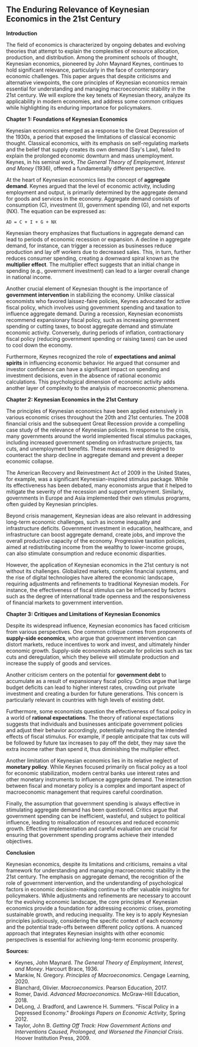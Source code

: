 ## The Enduring Relevance of Keynesian Economics in the 21st Century

**Introduction**

The field of economics is characterized by ongoing debates and evolving theories that attempt to explain the complexities of resource allocation, production, and distribution. Among the prominent schools of thought, Keynesian economics, pioneered by John Maynard Keynes, continues to hold significant relevance, particularly in the face of contemporary economic challenges. This paper argues that despite criticisms and alternative viewpoints, the core principles of Keynesian economics remain essential for understanding and managing macroeconomic stability in the 21st century. We will explore the key tenets of Keynesian theory, analyze its applicability in modern economies, and address some common critiques while highlighting its enduring importance for policymakers.

**Chapter 1: Foundations of Keynesian Economics**

Keynesian economics emerged as a response to the Great Depression of the 1930s, a period that exposed the limitations of classical economic thought. Classical economics, with its emphasis on self-regulating markets and the belief that supply creates its own demand (Say's Law), failed to explain the prolonged economic downturn and mass unemployment. Keynes, in his seminal work, *The General Theory of Employment, Interest and Money* (1936), offered a fundamentally different perspective.

At the heart of Keynesian economics lies the concept of **aggregate demand**. Keynes argued that the level of economic activity, including employment and output, is primarily determined by the aggregate demand for goods and services in the economy. Aggregate demand consists of consumption (C), investment (I), government spending (G), and net exports (NX).  The equation can be expressed as:

```
AD = C + I + G + NX
```

Keynesian theory emphasizes that fluctuations in aggregate demand can lead to periods of economic recession or expansion.  A decline in aggregate demand, for instance, can trigger a recession as businesses reduce production and lay off workers due to decreased sales.  This, in turn, further reduces consumer spending, creating a downward spiral known as the **multiplier effect**. The multiplier effect suggests that an initial change in spending (e.g., government investment) can lead to a larger overall change in national income.

Another crucial element of Keynesian thought is the importance of **government intervention** in stabilizing the economy.  Unlike classical economists who favored laissez-faire policies, Keynes advocated for active fiscal policy, which involves using government spending and taxation to influence aggregate demand.  During a recession, Keynesian economists recommend expansionary fiscal policy, such as increasing government spending or cutting taxes, to boost aggregate demand and stimulate economic activity. Conversely, during periods of inflation, contractionary fiscal policy (reducing government spending or raising taxes) can be used to cool down the economy.

Furthermore, Keynes recognized the role of **expectations and animal spirits** in influencing economic behavior.  He argued that consumer and investor confidence can have a significant impact on spending and investment decisions, even in the absence of rational economic calculations.  This psychological dimension of economic activity adds another layer of complexity to the analysis of macroeconomic phenomena.

**Chapter 2:  Keynesian Economics in the 21st Century**

The principles of Keynesian economics have been applied extensively in various economic crises throughout the 20th and 21st centuries.  The 2008 financial crisis and the subsequent Great Recession provide a compelling case study of the relevance of Keynesian policies.  In response to the crisis, many governments around the world implemented fiscal stimulus packages, including increased government spending on infrastructure projects, tax cuts, and unemployment benefits. These measures were designed to counteract the sharp decline in aggregate demand and prevent a deeper economic collapse.

The American Recovery and Reinvestment Act of 2009 in the United States, for example, was a significant Keynesian-inspired stimulus package. While its effectiveness has been debated, many economists argue that it helped to mitigate the severity of the recession and support employment. Similarly, governments in Europe and Asia implemented their own stimulus programs, often guided by Keynesian principles.

Beyond crisis management, Keynesian ideas are also relevant in addressing long-term economic challenges, such as income inequality and infrastructure deficits.  Government investment in education, healthcare, and infrastructure can boost aggregate demand, create jobs, and improve the overall productive capacity of the economy.  Progressive taxation policies, aimed at redistributing income from the wealthy to lower-income groups, can also stimulate consumption and reduce economic disparities.

However, the application of Keynesian economics in the 21st century is not without its challenges. Globalized markets, complex financial systems, and the rise of digital technologies have altered the economic landscape, requiring adjustments and refinements to traditional Keynesian models.  For instance, the effectiveness of fiscal stimulus can be influenced by factors such as the degree of international trade openness and the responsiveness of financial markets to government intervention.

**Chapter 3: Critiques and Limitations of Keynesian Economics**

Despite its widespread influence, Keynesian economics has faced criticism from various perspectives.  One common critique comes from proponents of **supply-side economics**, who argue that government intervention can distort markets, reduce incentives to work and invest, and ultimately hinder economic growth. Supply-side economists advocate for policies such as tax cuts and deregulation, which they believe will stimulate production and increase the supply of goods and services.

Another criticism centers on the potential for **government debt** to accumulate as a result of expansionary fiscal policy. Critics argue that large budget deficits can lead to higher interest rates, crowding out private investment and creating a burden for future generations.  This concern is particularly relevant in countries with high levels of existing debt.

Furthermore, some economists question the effectiveness of fiscal policy in a world of **rational expectations**.  The theory of rational expectations suggests that individuals and businesses anticipate government policies and adjust their behavior accordingly, potentially neutralizing the intended effects of fiscal stimulus.  For example, if people anticipate that tax cuts will be followed by future tax increases to pay off the debt, they may save the extra income rather than spend it, thus diminishing the multiplier effect.

Another limitation of Keynesian economics lies in its relative neglect of **monetary policy**. While Keynes focused primarily on fiscal policy as a tool for economic stabilization, modern central banks use interest rates and other monetary instruments to influence aggregate demand.  The interaction between fiscal and monetary policy is a complex and important aspect of macroeconomic management that requires careful coordination.

Finally, the assumption that government spending is always effective in stimulating aggregate demand has been questioned.  Critics argue that government spending can be inefficient, wasteful, and subject to political influence, leading to misallocation of resources and reduced economic growth.  Effective implementation and careful evaluation are crucial for ensuring that government spending programs achieve their intended objectives.

**Conclusion**

Keynesian economics, despite its limitations and criticisms, remains a vital framework for understanding and managing macroeconomic stability in the 21st century.  The emphasis on aggregate demand, the recognition of the role of government intervention, and the understanding of psychological factors in economic decision-making continue to offer valuable insights for policymakers.  While adjustments and refinements are necessary to account for the evolving economic landscape, the core principles of Keynesian economics provide a foundation for addressing economic crises, promoting sustainable growth, and reducing inequality. The key is to apply Keynesian principles judiciously, considering the specific context of each economy and the potential trade-offs between different policy options. A nuanced approach that integrates Keynesian insights with other economic perspectives is essential for achieving long-term economic prosperity.

**Sources:**

*   Keynes, John Maynard. *The General Theory of Employment, Interest, and Money*. Harcourt Brace, 1936.
*   Mankiw, N. Gregory. *Principles of Macroeconomics*. Cengage Learning, 2020.
*   Blanchard, Olivier. *Macroeconomics*. Pearson Education, 2017.
*   Romer, David. *Advanced Macroeconomics*. McGraw-Hill Education, 2018.
*   DeLong, J. Bradford, and Lawrence H. Summers. "Fiscal Policy in a Depressed Economy." *Brookings Papers on Economic Activity*, Spring 2012.
*   Taylor, John B. *Getting Off Track: How Government Actions and Interventions Caused, Prolonged, and Worsened the Financial Crisis*. Hoover Institution Press, 2009.

